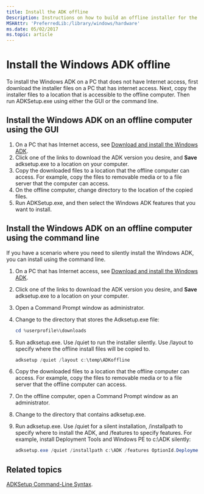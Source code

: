 ```yaml
---
title: Install the ADK offline
Description: Instructions on how to build an offline installer for the Windows ADK
MSHAttr: 'PreferredLib:/library/windows/hardware'
ms.date: 05/02/2017
ms.topic: article
---
```

# Install the Windows ADK offline

To install the Windows ADK on a PC that does not have Internet access, first download the installer files on a PC that has internet access. Next, copy the installer files to a location that is accessible to the offline computer. Then run ADKSetup.exe using either the GUI or the command line.

## Install the Windows ADK on an offline computer using the GUI

1. On a PC that has Internet access, see [Download and install the Windows ADK](adk-install.md).
1. Click one of the links to download the ADK version you desire, and **Save** adksetup.exe to a location on your computer.
1. Copy the downloaded files to a location that the offline computer can access. For example, copy the files to removable media or to a file server that the computer can access.
1. On the offline computer, change directory to the location of the copied files.
1. Run ADKSetup.exe, and then select the Windows ADK features that you want to install.

## Install the Windows ADK on an offline computer using the command line

If you have a scenario where you need to silently install the Windows ADK, you can install using the command line.

1. On a PC that has Internet access, see [Download and install the Windows ADK](adk-install.md).
1. Click one of the links to download the ADK version you desire, and **Save** adksetup.exe to a location on your computer.
1.  Open a Command Prompt window as administrator.
1. Change to the directory that stores the Adksetup.exe file:

   ```PowerShell
   cd %userprofile%\downloads
   ```

1. Run adksetup.exe. Use /quiet to run the installer silently. Use /layout to specify where the offline install files will be copied to.

   ```PowerShell
   adksetup /quiet /layout c:\temp\ADKoffline
   ```

1. Copy the downloaded files to a location that the offline computer can access. For example, copy the files to removable media or to a file server that the offline computer can access.
1. On the offline computer, open a Command Prompt window as an administrator.
1. Change to the directory that contains adksetup.exe.
1. Run adksetup.exe. Use /quiet for a silent installation, /installpath to specify where to install the ADK, and /features to specify features. For example, install Deployment Tools and Windows PE to c:\ADK silently:

   ```PowerShell
   adksetup.exe /quiet /installpath c:\ADK /features OptionId.DeploymentTools OptionId.WindowsPreinstallationEnvironment
   ```

## Related topics

[ADKSetup Command-Line Syntax](https://technet.microsoft.com/en-us/library/dn621910.aspx).
